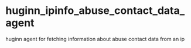 # huginn_ipinfo_abuse_contact_data_agent
huginn agent for fetching information about abuse contact data from an ip
